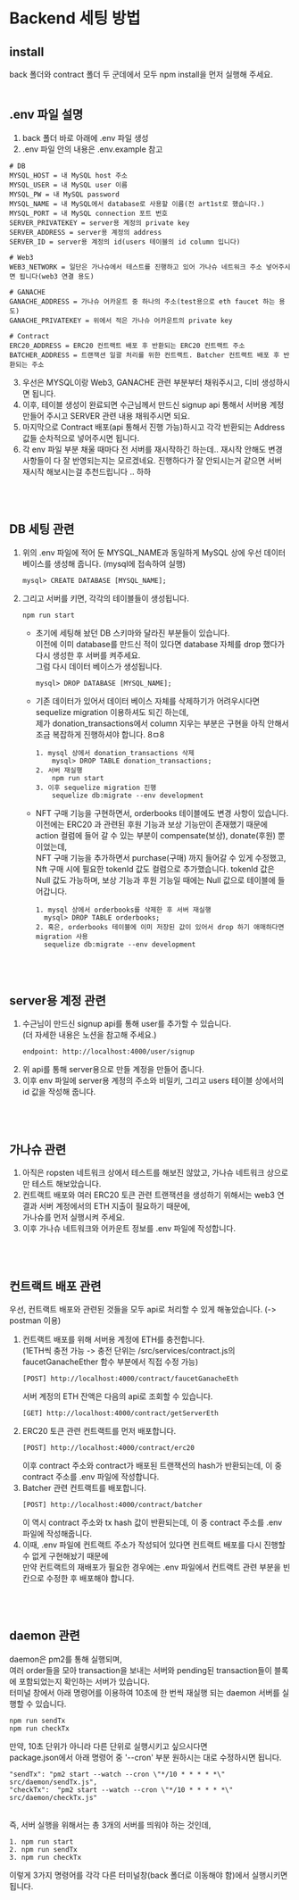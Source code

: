 Backend 세팅 방법
==============
## install
back 폴더와 contract 폴더 두 군데에서 모두 npm install을 먼저 실행해 주세요.
<br>
<br>
## .env 파일 설명
1. back 폴더 바로 아래에 .env 파일 생성
2. .env 파일 안의 내용은 .env.example 참고

```
# DB
MYSQL_HOST = 내 MySQL host 주소
MYSQL_USER = 내 MySQL user 이름
MYSQL_PW = 내 MySQL password
MYSQL_NAME = 내 MySQL에서 database로 사용할 이름(전 art1st로 했습니다.)
MYSQL_PORT = 내 MySQL connection 포트 번호
SERVER_PRIVATEKEY = server용 계정의 private key
SERVER_ADDRESS = server용 계정의 address
SERVER_ID = server용 계정의 id(users 테이블의 id column 입니다)

# Web3
WEB3_NETWORK = 일단은 가나슈에서 테스트를 진행하고 있어 가나슈 네트워크 주소 넣어주시면 됩니다(web3 연결 용도)

# GANACHE
GANACHE_ADDRESS = 가나슈 어카운트 중 하나의 주소(test용으로 eth faucet 하는 용도)
GANACHE_PRIVATEKEY = 위에서 적은 가나슈 어카운트의 private key

# Contract
ERC20_ADDRESS = ERC20 컨트랙트 배포 후 반환되는 ERC20 컨트랙트 주소
BATCHER_ADDRESS = 트랜잭션 일괄 처리를 위한 컨트랙트. Batcher 컨트랙트 배포 후 반환되는 주소
``` 

3. 우선은 MYSQL이랑 Web3, GANACHE 관련 부분부터 채워주시고, 디비 생성하시면 됩니다.
4. 이후, 테이블 생성이 완료되면 수근님께서 만드신 signup api 통해서 서버용 계정 만들어 주시고 SERVER 관련 내용 채워주시면 되요.
5. 마지막으로 Contract 배포(api 통해서 진행 가능)하시고 각각 반환되는 Address 값들 순차적으로 넣어주시면 됩니다.
6. 각 env 파일 부분 채울 때마다 전 서버를 재시작하긴 하는데.. 재시작 안해도 변경 사항들이 다 잘 반영되는지는 모르겠네요. 진행하다가 잘 안되시는거 같으면 서버 재시작 해보시는걸 추천드립니다 .. 하하

<br>
<br>

## DB 세팅 관련
1. 위의 .env 파일에 적어 둔 MYSQL_NAME과 동일하게 MySQL 상에 우선 데이터 베이스를 생성해 줍니다. (mysql에 접속하여 실행)
    ```
    mysql> CREATE DATABASE [MYSQL_NAME];
    ```
2. 그리고 서버를 키면, 각각의 테이블들이 생성됩니다. 
    ```
    npm run start
    ```
    * 초기에 세팅해 놨던 DB 스키마와 달라진 부분들이 있습니다.<br>
    이전에 이미 database를 만드신 적이 있다면 database 자체를 drop 했다가 다시 생성한 후 서버를 켜주세요.<br>
    그럼 다시 데이터 베이스가 생성됩니다.
        ```
        mysql> DROP DATABASE [MYSQL_NAME];
        ```
    * 기존 데이터가 있어서 데이터 베이스 자체를 삭제하기가 어려우시다면 sequelize migration 이용하셔도 되긴 하는데, <br>
    제가 donation_transactions에서 column 지우는 부분은 구현을 아직 안해서 조금 복잡하게 진행하셔야 합니다. 8ㅁ8
        ```
        1. mysql 상에서 donation_transactions 삭제 
            mysql> DROP TABLE donation_transactions;
        2. 서버 재실행
            npm run start
        3. 이후 sequelize migration 진행
            sequelize db:migrate --env development
        ```
    * NFT 구매 기능을 구현하면서, orderbooks 테이블에도 변경 사항이 있습니다.<br>
      이전에는 ERC20 과 관련된 후원 기능과 보상 기능만이 존재했기 때문에 action 컬럼에 들어 갈 수 있는 부분이 compensate(보상), donate(후원) 뿐이었는데,<br>
      NFT 구매 기능을 추가하면서 purchase(구매) 까지 들어갈 수 있게 수정했고, Nft 구매 시에 필요한 tokenId 값도 컬럼으로 추가했습니다.
      tokenId 값은 Null 값도 가능하며, 보상 기능과 후원 기능일 때에는 Null 값으로 테이블에 들어갑니다.
      ```
      1. mysql 상에서 orderbooks를 삭제한 후 서버 재실행
        mysql> DROP TABLE orderbooks;
      2. 혹은, orderbooks 테이블에 이미 저장된 값이 있어서 drop 하기 애매하다면 migration 사용
        sequelize db:migrate --env development
      ```
<br>
<br>

## server용 계정 관련
1. 수근님이 만드신 signup api를 통해 user를 추가할 수 있습니다.<br>
(더 자세한 내용은 노션을 참고해 주세요.)
    ```
    endpoint: http://localhost:4000/user/signup
    ```
2. 위 api를 통해 server용으로 만들 계정을 만들어 줍니다. 
3. 이후 env 파일에 server용 계정의 주소와 비밀키, 그리고 users 테이블 상에서의 id 값을 작성해 줍니다. 

<br>
<br>

## 가나슈 관련
1. 아직은 ropsten 네트워크 상에서 테스트를 해보진 않았고, 가나슈 네트워크 상으로만 테스트 해보았습니다. 
2. 컨트랙트 배포와 여러 ERC20 토큰 관련 트랜잭션을 생성하기 위해서는 web3 연결과 서버 계정에서의 ETH 지출이 필요하기 때문에, <br>
가나슈를 먼저 실행시켜 주세요. 
3. 이후 가나슈 네트워크와 어카운트 정보를 .env 파일에 작성합니다.

<br>
<br>

## 컨트랙트 배포 관련
우선, 컨트랙트 배포와 관련된 것들을 모두 api로 처리할 수 있게 해놓았습니다. (-> postman 이용)<br>
1. 컨트랙트 배포를 위해 서버용 계정에 ETH를 충전합니다. <br>
    (1ETH씩 충전 가능 -> 충전 단위는 /src/services/contract.js의 faucetGanacheEther 함수 부분에서 직접 수정 가능)
    ```
    [POST] http://localhost:4000/contract/faucetGanacheEth
    ```
    서버 계정의 ETH 잔액은 다음의 api로 조회할 수 있습니다.
    ```
    [GET] http://localhost:4000/contract/getServerEth
    ```
2. ERC20 토큰 관련 컨트랙트를 먼저 배포합니다.
    ```
    [POST] http://localhost:4000/contract/erc20
    ```
    이후 contract 주소와 contract가 배포된 트랜잭션의 hash가 반환되는데, 이 중 contract 주소를 .env 파일에 작성합니다. 
3. Batcher 관련 컨트랙트를 배포합니다. 
    ```
    [POST] http://localhost:4000/contract/batcher
    ```
    이 역시 contract 주소와 tx hash 값이 반환되는데, 이 중 contract 주소를 .env 파일에 작성해줍니다.
4. 이때, .env 파일에 컨트랙트 주소가 작성되어 있다면 컨트랙트 배포를 다시 진행할 수 없게 구현해놨기 때문에 <br>
만약 컨트랙트의 재배포가 필요한 경우에는 .env 파일에서 컨트랙트 관련 부분을 빈 칸으로 수정한 후 배포해야 합니다.

<br>
<br>

## daemon 관련
daemon은 pm2를 통해 실행되며, <br> 
여러 order들을 모아 transaction을 보내는 서버와 pending된 transaction들이 블록에 포함되었는지 확인하는 서버가 있습니다. <br>
터미널 창에서 아래 명령어를 이용하여 10초에 한 번씩 재실행 되는 daemon 서버를 실행할 수 있습니다. 
```
npm run sendTx
npm run checkTx
```
만약, 10초 단위가 아니라 다른 단위로 실행시키고 싶으시다면 <br>
package.json에서 아래 명령어 중 '--cron' 부분 원하시는 대로 수정하시면 됩니다. 
```
"sendTx": "pm2 start --watch --cron \"*/10 * * * * *\" src/daemon/sendTx.js",
"checkTx":  "pm2 start --watch --cron \"*/10 * * * * *\" src/daemon/checkTx.js"
```
<br>
즉, 서버 실행을 위해서는 총 3개의 서버를 띄워야 하는 것인데,

```
1. npm run start
2. npm run sendTx
3. npm run checkTx
```
이렇게 3가지 명령어를 각각 다른 터미널창(back 폴더로 이동해야 함)에서 실행시키면 됩니다.
